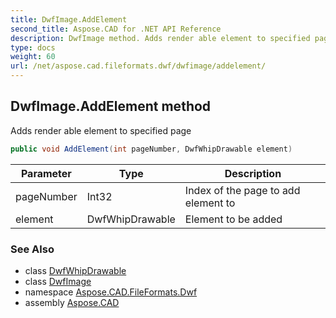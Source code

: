 ```yaml
---
title: DwfImage.AddElement
second_title: Aspose.CAD for .NET API Reference
description: DwfImage method. Adds render able element to specified page
type: docs
weight: 60
url: /net/aspose.cad.fileformats.dwf/dwfimage/addelement/
---
```

## DwfImage.AddElement method

Adds render able element to specified page

```csharp
public void AddElement(int pageNumber, DwfWhipDrawable element)
```

| Parameter | Type | Description |
| --- | --- | --- |
| pageNumber | Int32 | Index of the page to add element to |
| element | DwfWhipDrawable | Element to be added |

### See Also

* class [DwfWhipDrawable](../../../aspose.cad.fileformats.dwf.whip.objects.drawable/dwfwhipdrawable/)
* class [DwfImage](../)
* namespace [Aspose.CAD.FileFormats.Dwf](../../dwfimage/)
* assembly [Aspose.CAD](../../../)



